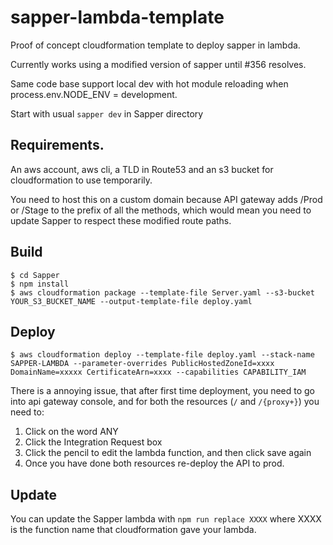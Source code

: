 # sapper-lambda-template

Proof of concept cloudformation template to deploy sapper in lambda.

Currently works using a modified version of sapper until #356 resolves.

Same code base support local dev with hot module reloading when process.env.NODE_ENV = development.

Start with usual `sapper dev` in Sapper directory

## Requirements.

An aws account, aws cli, a TLD in Route53 and an s3 bucket for cloudformation to use temporarily.

You need to host this on a custom domain because API gateway adds /Prod or /Stage to the prefix of all the methods, which would mean you need to update Sapper to respect these modified route paths.

## Build

```
$ cd Sapper
$ npm install
$ aws cloudformation package --template-file Server.yaml --s3-bucket YOUR_S3_BUCKET_NAME --output-template-file deploy.yaml
```

## Deploy

```
$ aws cloudformation deploy --template-file deploy.yaml --stack-name SAPPER-LAMBDA --parameter-overrides PublicHostedZoneId=xxxx DomainName=xxxxx CertificateArn=xxxx --capabilities CAPABILITY_IAM
```

There is a annoying issue, that after first time deployment, you need to go into api gateway console, and for both the resources (`/` and `/{proxy+}`) you need to:

1. Click on the word ANY
2. Click the Integration Request box
3. Click the pencil to edit the lambda function, and then click save again
4. Once you have done both resources re-deploy the API to prod.

## Update

You can update the Sapper lambda with `npm run replace XXXX` where XXXX is the function name that cloudformation gave your lambda.